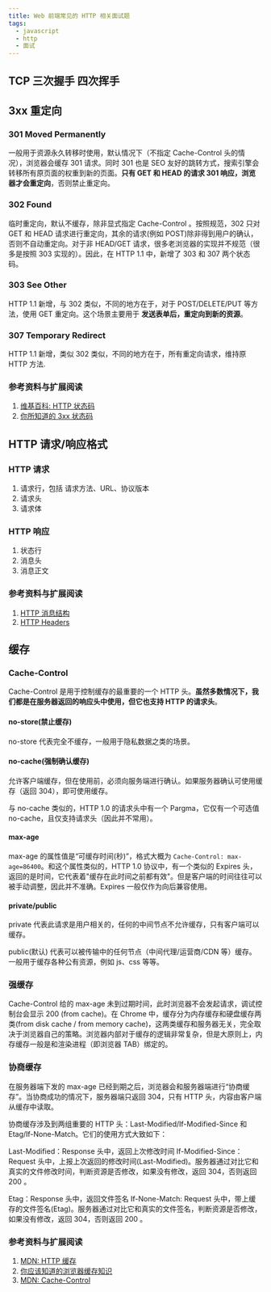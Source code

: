 ```yaml
---
title: Web 前端常见的 HTTP 相关面试题
tags:
  - javascript
  - http
  - 面试
---
```


## TCP 三次握手 四次挥手

## 3xx 重定向

### 301 Moved Permanently

一般用于资源永久转移时使用，默认情况下（不指定 Cache-Control 头的情况），浏览器会缓存 301 请求。同时 301 也是 SEO 友好的跳转方式，搜索引擎会转移所有原页面的权重到新的页面。**只有 GET 和 HEAD 的请求 301 响应，浏览器才会重定向**，否则禁止重定向。

### 302 Found

临时重定向，默认不缓存，除非显式指定 Cache-Control 。按照规范，302 只对 GET 和 HEAD 请求进行重定向，其余的请求(例如 POST)除非得到用户的确认，否则不自动重定向。对于非 HEAD/GET 请求，很多老浏览器的实现并不规范（很多是按照 303 实现的）。因此，在 HTTP 1.1 中，新增了 303 和 307 两个状态码。

### 303 See Other

HTTP 1.1 新增，与 302 类似，不同的地方在于，对于 POST/DELETE/PUT 等方法，使用 GET 重定向。这个场景主要用于 **发送表单后，重定向到新的资源**。

### 307 Temporary Redirect

HTTP 1.1 新增，类似 302 类似，不同的地方在于，所有重定向请求，维持原 HTTP 方法.

### 参考资料与扩展阅读

1. [维基百科: HTTP 状态码](https://zh.wikipedia.org/wiki/HTTP%E7%8A%B6%E6%80%81%E7%A0%81#3xx%E9%87%8D%E5%AE%9A%E5%90%91)
2. [你所知道的 3xx 状态码](https://aotu.io/notes/2016/01/28/3xx-of-http-status/index.html)

## HTTP 请求/响应格式

### HTTP 请求

1. 请求行，包括 请求方法、URL、协议版本
2. 请求头
3. 请求体

### HTTP 响应

1. 状态行
2. 消息头
3. 消息正文

### 参考资料与扩展阅读

1. [HTTP 消息结构](http://www.runoob.com/http/http-messages.html)
2. [HTTP Headers](https://developer.mozilla.org/zh-CN/docs/Web/HTTP/Headers)

## 缓存

### Cache-Control

Cache-Control 是用于控制缓存的最重要的一个 HTTP 头。**虽然多数情况下，我们都是在服务器返回的响应头中使用，但它也支持 HTTP 的请求头**。

#### no-store(禁止缓存)

no-store 代表完全不缓存，一般用于隐私数据之类的场景。

#### no-cache(强制确认缓存)

允许客户端缓存，但在使用前，必须向服务端进行确认。如果服务器确认可使用缓存（返回 304），即可使用缓存。

与 no-cache 类似的，HTTP 1.0 的请求头中有一个 Pargma，它仅有一个可选值 no-cache，且仅支持请求头（因此并不常用）。

#### max-age

max-age 的属性值是“可缓存时间(秒)”，格式大概为 `Cache-Control: max-age=86400`。和这个属性类似的，HTTP 1.0 协议中，有一个类似的 Expires 头，返回的是时间，它代表着"缓存在此时间之前都有效"。但是客户端的时间往往可以被手动调整，因此并不准确。Expires 一般仅作为向后兼容使用。

#### private/public

private 代表此请求是用户相关的，任何的中间节点不允许缓存，只有客户端可以缓存。

public(默认) 代表可以被传输中的任何节点（中间代理/运营商/CDN 等）缓存。一般用于缓存各种公有资源，例如 js、css 等等。

### 强缓存

Cache-Control 给的 max-age 未到过期时间，此时浏览器不会发起请求，调试控制台会显示 200 (from cache)。在 Chrome 中，缓存分为内存缓存和硬盘缓存两类(from disk cache / from memory cache)，这两类缓存和服务器无关，完全取决于浏览器自己的策略。浏览器内部对于缓存的逻辑非常复杂，但是大原则上，内存缓存一般是和渲染进程（即浏览器 TAB）绑定的。

### 协商缓存

在服务器端下发的 max-age 已经到期之后，浏览器会和服务器端进行“协商缓存”。当协商成功的情况下，服务器端只返回 304，只有 HTTP 头，内容由客户端从缓存中读取。

协商缓存涉及到两组重要的 HTTP 头：Last-Modified/If-Modified-Since 和 Etag/If-None-Match。它们的使用方式大致如下：

Last-Modified：Response 头中，返回上次修改时间
If-Modified-Since：Request 头中，上报上次返回的修改时间(Last-Modified)。服务器通过对比它和真实的文件修改时间，判断资源是否修改，如果没有修改，返回 304，否则返回 200 。

Etag：Response 头中，返回文件签名
If-None-Match: Request 头中，带上缓存的文件签名(Etag)。服务器通过对比它和真实的文件签名，判断资源是否修改，如果没有修改，返回 304，否则返回 200 。

### 参考资料与扩展阅读

1. [MDN: HTTP 缓存](https://developer.mozilla.org/zh-CN/docs/Web/HTTP/Caching_FAQ)
2. [你应该知道的浏览器缓存知识](https://excaliburhan.com/post/things-you-should-know-about-browser-cache.html)
3. [MDN: Cache-Control](https://developer.mozilla.org/en-US/docs/Web/HTTP/Headers/Cache-Control)
